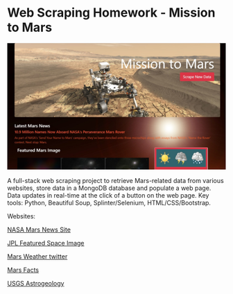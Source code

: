 # Web Scraping Homework - Mission to Mars

![mission_to_mars](Images/HomePage.jpg)


A full-stack web scraping project to retrieve Mars-related data from various websites, store data in a MongoDB database and populate a web page. Data updates in real-time at the click of a button on the web page. Key tools: Python, Beautiful Soup, Splinter/Selenium, HTML/CSS/Bootstrap.

Websites:

[NASA Mars News Site](https://mars.nasa.gov/news/)

[JPL Featured Space Image](https://www.jpl.nasa.gov/spaceimages/?search=&category=Mars)

[Mars Weather twitter](https://twitter.com/marswxreport?lang=en)

[Mars Facts](https://space-facts.com/mars/)

[USGS Astrogeology](https://astrogeology.usgs.gov/search/results?q=hemisphere+enhanced&k1=target&v1=Mars)

